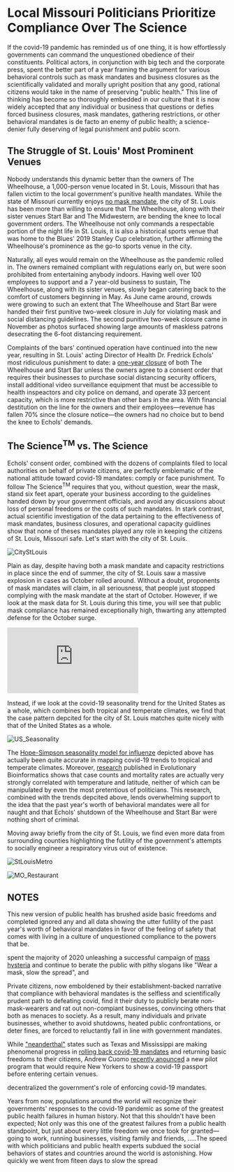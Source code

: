 

# Local Missouri Politicians Prioritize Compliance Over The Science

If the covid-19 pandemic has reminded us of one thing, it is how effortlessly governments can command the unquestioned obedience of their constituents. Political actors, in conjunction with big tech and the corporate press, spent the better part of a year framing the argument for various behavioral controls such as mask mandates and business closures as the scientifically validated and morally upright position that any good, rational citizens would take in the name of preserving "public health." This line of thinking has become so thoroughly embedded in our culture that it is now widely accepted that any individual or business that questions or defies forced business closures, mask mandates, gathering restrictions, or other behavioral mandates is de facto an enemy of public health; a science-denier fully deserving of legal punishment and public scorn.  

## The Struggle of St. Louis' Most Prominent Venues

Nobody understands this dynamic better than the owners of The Wheelhouse, a 1,000-person venue located in St. Louis, Missouri that has fallen victim to the local government's punitive health mandates. While the state of Missouri currently enjoys [no mask mandate](https://www.nytimes.com/interactive/2020/us/states-reopen-map-coronavirus.html), the city of St. Louis has been more than willing to ensure that The Wheelhouse, along with their sister venues Start Bar and The Midwestern, are bending the knee to local government orders. The Wheelhouse not only commands a respectable portion of the night life in St. Louis, it is also a historical sports venue that was home to the Blues' 2019 Stanley Cup celebration, further affirming the Wheelhouse's prominence as the go-to sports venue in the city. 

Naturally, all eyes would remain on the Wheelhouse as the pandemic rolled in. The owners remained compliant with regulations early on, but were soon prohibited from entertaining anybody indoors. Having well over 100 employees to support and a 7 year-old business to sustain, The Wheelhouse, along with its sister venues, slowly began catering back to the comfort of customers beginning in May. As June came around, crowds were growing to such an extent that The Wheelhouse and Start Bar were handed their first punitive two-week closure in July for violating mask and social distancing guidelines. The second punitive two-week closure came in November as photos surfaced showing large amounts of maskless patrons desecrating the 6-foot distancing requirement.

Complaints of the bars' continued operation have continued into the new year, resulting in St. Louis' acting Director of Health Dr. Fredrick Echols' most ridiculous punishment to date: a [one-year closure](https://www.riverfronttimes.com/musicblog/2021/01/21/wheelhouse-start-bar-ordered-to-close-until-2022-for-covid-19-violations) of both The Wheelhouse and Start Bar unless the owners agree to a consent order that requires their businesses to purchase social distancing security officers, install additional video surveillance equipment that must be accessible to health inspeactors and city police on demand, and operate 33 percent capacity, which is more restrictive than other bars in the area. With financial destitution on the line for the owners and their employees&mdash;revenue has fallen 70% since the closure notice&mdash;the owners had no choice but to bend the knee to Echols' demands.

## The Science<sup>TM</sup> vs. The Science

Echols' consent order, combined with the dozens of complaints filed to local authorities on behalf of private citizens, are perfectly emblematic of the national attitude toward covid-19 mandates: comply or face punishment. To follow The Science<sup>TM</sup> requires that you, without question, wear the mask, stand six feet apart, operate your business according to the guidelines handed down by your government officials, and avoid any dicussions about loss of personal freedoms or the costs of such mandates. In stark contrast, actual scientific investigation of the data pertaining to the effectiveness of mask mandates, business closures, and operational capacity guidlines show that none of theses mandates played any role in keeping the citizens of St. Louis, Missouri safe. Let's start with the city of St. Louis.

![CityStLouis](https://user-images.githubusercontent.com/5093552/109894574-bbd37e00-7c5b-11eb-8ea3-67b689bc2b51.jpeg)

Plain as day, despite having both a mask mandate and capacity restrictions in place since the end of summer, the city of St. Louis saw a massive explosion in cases as October rolled around. Without a doubt, proponents of mask mandates will claim, in all seriousness, that people just stopped complying with the mask mandate at the start of October. However, if we look at the mask data for St. Louis during this time, you will see that public mask compliance has remained exceptionally high, thwarting any attempted defense for the October surge. 

![st_louis_missouri_mask_wearing.pdf](https://github.com/aroz73096/anthonyrozmajzl.com/files/6080369/st_louis_missouri_mask_wearing.pdf)

Instead, if we look at the covid-19 seasonality trend for the United States as a whole, which combines both tropical and temperate climates, we find that the case pattern depcited for the city of St. Louis matches quite nicely with that of the United States as a whole.

![US_Seasonality](https://pbs.twimg.com/media/EvlnbMPXAAIXJOM?format=jpg&name=large)

The [Hope-Simpson seasonality model for influenze](https://www.cambridge.org/core/services/aop-cambridge-core/content/view/C4D90C6E7CB127E6DF7A52D3A9EE2974/S0950268806007175a.pdf/epidemic_influenza_and_vitamin_d.pdf) depicted above has actually been quite accurate in mapping covid-19 trends to tropical and temperate climates. Moreover, [research](https://medicalxpress.com/news/2021-01-global-analysis-covid-seasonal.html) published in Evolutionary Bioinformatics shows that case counts and mortality rates are actually very strongly correlated with temperature and latitude, neither of which can be manipulated by even the most pretentious of politicians. This research, combined with the trends depcited above, lends overwhelming support to the idea that the past year's worth of behavioral mandates were all for naught and that Echols' shutdown of the Wheelhouse and Start Bar were nothing short of criminal. 

Moving away briefly from the city of St. Louis, we find even more data from surrounding counties highlighting the futility of the government's attempts to socially engineer a respiratory virus out of existence.

![StLouisMetro](https://user-images.githubusercontent.com/5093552/109894589-c261f580-7c5b-11eb-90d5-d34df89ee894.jpeg)

![MO_Restaurant](https://user-images.githubusercontent.com/5093552/109894599-c68e1300-7c5b-11eb-8703-6042ebcce01a.PNG)

## NOTES

This new version of public health has brushed aside basic freedoms and completed ignored any and all data showing the utter futility of the past year's worth of behavioral mandates in favor of the feeling of safety that comes with living in a culture of unquestioned compliance to the powers that be.

spent the majority of 2020 unleashing a successful campaign of [mass hysteria](https://www.mdpi.com/1660-4601/18/4/1376/htm?fbclid=IwAR3hKqZ614zBr9zHXBOuaxTA8Z0Dt9Hb-TxObCY3qdpCJFuqh_Mmh3jCdtQ) and continue to berate the public with pithy slogans like "Wear a mask, slow the spread", and 

Private citizens, now emboldened by their establishment-backed narrative that compliance with behavioral mandates is the selfless and scientifically prudent path to defeating covid, find it their duty to publicly berate non-mask-wearers and rat out non-compiant businesses, convincing others that both as menaces to society. As a result, many individuals and private businesses, whether to avoid shutdowns, heated public confrontations, or deter fines, are forced to reluctantly fall in line with government mandates.

While ["neanderthal"](https://apple.news/AFIRA-QvPSFSM2s1Nsyox2A) states such as Texas and Mississippi are making phenomenal progress in [rolling back covid-19 mandates](https://www.nbcnews.com/news/us-news/gov-greg-abbott-lift-texas-mask-mandate-open-state-100-n1259329) and returning basic freedoms to their citizens, Andrew Cuomo [recently anounced](https://nypost.com/2021/03/02/new-yorkers-must-flash-covid-19-passport-to-enter-venues-under-new-program/) a new pilot program that would require New Yorkers to show a covid-19 passport before entering certain venues. 


decentralized the government's role of enforcing covid-19 mandates. 

Years from now, populations around the world will recognize their governments' responses to the covid-19 pandemic as some of the greatest public health failures in human history. Not that this shouldn't have been expected; Not only was this one of the greatest failures from a public health standpoint, but just about every little freedom we once took for granted&mdash; going to work, running businesses, visiting family and friends, .....The speed with which politicians and public health experts subdued the social behaviors of states and countries around the world is astonishing. How quickly we went from fiteen days to slow the spread
